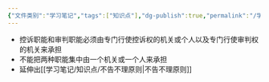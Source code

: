 ```yaml
---
{"文件类别":"学习笔记","tags":["知识点"],"dg-publish":true,"permalink":"/学习笔记/知识点/控审分离/","dgPassFrontmatter":true}
---
```


- 控诉职能和审判职能必须由专门行使控诉权的机关或个人以及专门行使审判权的机关来承担
- 不能把两种职能集中由一个机关或一个人来承担
- 延伸出[[学习笔记/知识点/不告不理原则\|不告不理原则]]